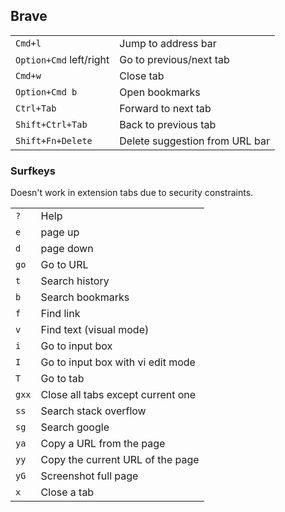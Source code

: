 ## Brave

|                         |                                |
| --                      | --                             |
| `Cmd+l`                 | Jump to address bar            |
| `Option+Cmd` left/right | Go to previous/next tab        |
| `Cmd+w`                 | Close tab                      |
| `Option+Cmd b`          | Open bookmarks                 |
| `Ctrl+Tab`              | Forward to next tab            |
| `Shift+Ctrl+Tab`        | Back to previous tab           |
| `Shift+Fn+Delete`       | Delete suggestion from URL bar |

### Surfkeys

Doesn't work in extension tabs due to security constraints.

|       |                                   |
| --    | --                                |
| `?`   | Help                              |
| `e`   | page up                           |
| `d`   | page down                         |
| `go`  | Go to URL                         |
| `t`   | Search history                    |
| `b`   | Search bookmarks                  |
| `f`   | Find link                         |
| `v`   | Find text (visual mode)           |
| `i`   | Go to input box                   |
| `I`   | Go to input box with vi edit mode |
| `T`   | Go to tab                         |
| `gxx` | Close all tabs except current one |
| `ss`  | Search stack overflow             |
| `sg`  | Search google                     |
| `ya`  | Copy a URL from the page          |
| `yy`  | Copy the current URL of the page  |
| `yG`  | Screenshot full page              |
| `x`   | Close a tab                       |

